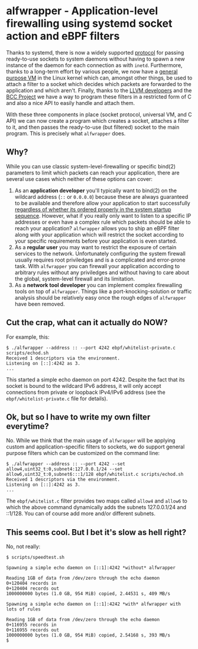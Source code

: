 # alfwrapper - Application-level firewalling using systemd socket action and eBPF filters

Thanks to systemd, there is now a widely supported
[protocol](https://www.freedesktop.org/software/systemd/man/sd_listen_fds.html#)
for passing ready-to-use sockets to system daemons without having to spawn a new
instance of the daemon for each connection as with ```inetd```. Furthermore,
thanks to a long-term effort by various people, we now have a [general purpose
VM](https://www.kernel.org/doc/Documentation/networking/filter.txt) in the Linux
kernel which can, amongst other things, be used to attach a filter to a socket
which decides which packets are forwarded to the application and which aren't.
Finally, thanks to the [LLVM
developers](https://github.com/llvm-mirror/llvm/tree/master/lib/Target/BPF) and
the [BCC Project](https://github.com/iovisor/bcc) we have a way to program these
filters in a restricted form of C and also a nice API to easily handle and
attach them.

With these three components in place (socket protocol, universal VM, and C API)
we can now create a program which creates a socket, attaches a filter to it, and
then passes the ready-to-use (but filtered) socket to the main program. This is
precisely what ```alfwrapper``` does.

## Why?

While you can use classic system-level-firewalling or specific bind(2) parameters
to limit which packets can reach your application, there are several use cases which neither
of these options can cover:

  1. As an **application developer** you'll typically want to bind(2) on the
     wildcard address (```::``` or ```0.0.0.0```) because these are always
     guaranteed to be available and therefore allow your application to start
     successfully [regardless of whether its ordered properly in the system
     startup
     sequence](https://www.freedesktop.org/wiki/Software/systemd/NetworkTarget/).
     However, what if you really only want to listen to a specific IP addresses
     or even have a complex rule which packets should be able to reach your
     application? ```alfwrapper``` allows you to ship an eBPF filter along with
     your application which will restrict the socket according to your specific
     requirements before your application is even started.
  2. As a **regular user** you may want to restrict the exposure of certain
     services to the network. Unfortunately configuring the system firewall
     usually requires root priviledges and is a complicated and error-prone
     task. With ```alfwrapper``` you can firewall your application according to
     arbitrary rules without any priviledges and without having to care about
     the global, system-level firewall and its limitation.
  3. As a **network tool developer** you can implement complex firewalling tools
     on top of ```alfwrapper```. Things like a port-knocking-solution or traffic
     analysis should be relatively easy once the rough edges of ```alfwrapper```
     have been removed.

## Cut the crap, what can it actually do NOW?

For example, this:

	$ ./alfwrapper --address :: --port 4242 ebpf/whitelist-private.c scripts/echod.sh 
	Received 1 descriptors via the environment.
	Listening on [::]:4242 as 3.
	...

This started a simple echo daemon on port 4242. Despite the fact that its socket
is bound to the wildcard IPv6 address, it will only accept connections from
private or loopback IPv4/IPv6 address (see the ```ebpf/whitelist-private.c```
file for details).

## Ok, but so I have to write my own filter everytime?

No. While we think that the main usage of ```alfwrapper``` will be applying
custom and application-specific filters to sockets, we do support general
purpose filters which can be customized on the command line:

	$ ./alfwrapper --address :: --port 4242 --set allow4,uint32_t:0,subnet4:127.0.0.1/24 --set allow6,uint32_t:0,subnet6:::1/128 ebpf/whitelist.c scripts/echod.sh
	Received 1 descriptors via the environment.
	Listening on [::]:4242 as 3.
	...

The ```ebpf/whitelist.c``` filter provides two maps called ```allow4``` and
```allow6``` to which the above command dynamically adds the subnets
127.0.0.1/24 and ::1/128. You can of course add more and/or different subnets.

## This seems cool. But I bet it's slow as hell right?

No, not really:

	$ scripts/speedtest.sh 

	Spawning a simple echo daemon on [::1]:4242 *without* alfwrapper

	Reading 1GB of data from /dev/zero through the echo daemon
	0+120404 records in
	0+120404 records out
	1000000000 bytes (1.0 GB, 954 MiB) copied, 2.44531 s, 409 MB/s

	Spawning a simple echo daemon on [::1]:4242 *with* alfwrapper with lots of rules

	Reading 1GB of data from /dev/zero through the echo daemon
	0+116955 records in
	0+116955 records out
	1000000000 bytes (1.0 GB, 954 MiB) copied, 2.54168 s, 393 MB/s
	$ 

